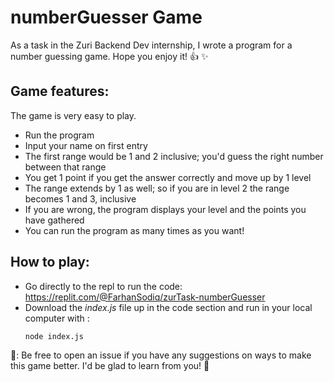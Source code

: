 # numberGuesser Game
As a task in the Zuri Backend Dev internship, I wrote a program for a number guessing game.
Hope you enjoy it! :+1: ✨

## Game features:
The game is very easy to play.
- Run the program
- Input your name on first entry
- The first range would be 1 and 2 inclusive; you'd guess the right number between that range
- You get 1 point if you get the answer correctly and move up by 1 level
- The range extends by 1 as well; so if you are in level 2 the range becomes 1 and 3, inclusive
- If you are wrong, the program displays your level and the points you have gathered
- You can run the program as many times as you want!

## How to play:
- Go directly to the repl to run the code: https://replit.com/@FarhanSodiq/zurTask-numberGuesser
- Download the *index.js* file up in the code section and run in your local computer with :
  ```
  node index.js
  ```
  
📢: Be free to open an issue if you have any suggestions on ways to make this game better. I'd be glad to learn from you! 🙏

